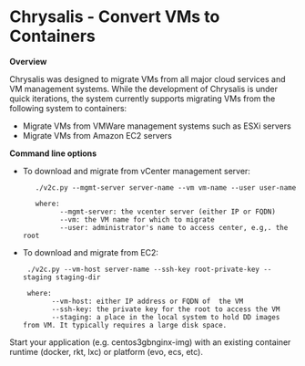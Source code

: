 # Chrysalis - Convert VMs to Containers

**Overview**

Chrysalis was designed to migrate VMs from all major cloud services and VM management systems. While the development of Chrysalis is under quick iterations, the system currently supports migrating VMs from the following system to containers:

- Migrate VMs from VMWare management systems such as ESXi servers
- Migrate VMs from Amazon EC2 servers

**Command line options**

-  To download and migrate from vCenter management server:

          ./v2c.py --mgmt-server server-name --vm vm-name --user user-name

          where:
                --mgmt-server: the vcenter server (either IP or FQDN)
                --vm: the VM name for which to migrate
                --user: administrator's name to access center, e.g,. the root

-    To download and migrate from EC2:

          ./v2c.py --vm-host server-name --ssh-key root-private-key --staging staging-dir

          where:
                --vm-host: either IP address or FQDN of  the VM
                --ssh-key: the private key for the root to access the VM
                --staging: a place in the local system to hold DD images from VM. It typically requires a large disk space.
                

Start your application (e.g. centos3gbnginx-img) with an existing container runtime (docker, rkt, lxc) or platform (evo, ecs, etc).


